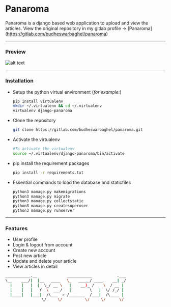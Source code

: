 # Panaroma

Panaroma is a django based web application to upload and view the articles.
View the original repository in my gitlab profile -> [Panaroma] (https://gitlab.com/budheswarbaghel/panaroma)
___

### Preview

![alt text](https://i.imgur.com/alKJllA.png "Preview of the home page")
___

### Installation

* Setup the python virtual environment (_for example:_)
    ```bash
    pip install virtualenv
    mkdir ~/.virtualenv && cd ~/.virtualenv
    virtualenv django-panaroma
    ```

* Clone the repository
    ```bash
    git clone https://gitlab.com/budheswarbaghel/panaroma.git
    ```
* Activate the virtualenv
    ```bash
    #To activate the virtualenv
    source ~/.virtualenv/django-panaroma/bin/activate
    ```
* pip install the requirement packages
    ```bash
    pip install -r requirements.txt
    ```
* Essential commands to load the database and staticfiles
    ```bash
    python3 manage.py makemigrations
    python3 manage.py migrate
    python3 manage.py collectstatic
    python3 manage.py createsuperuser
    python3 manage.py runserver
    ```
___

### Features

* User profile
* Login & logout from account
* Create new account
* Post new article
* Update and delete your article
* View articles in detail

```bash
___________.__             ___________           .___
\__    ___/|  |__   ____   \_   _____/ ____    __| _/
  |    |   |  |  \_/ __ \   |    __)_ /    \  / __ | 
  |    |   |   Y  \  ___/   |        \   |  \/ /_/ | 
  |____|   |___|  /\___  > /_______  /___|  /\____ | 
                \/     \/          \/     \/      \/ 
```
